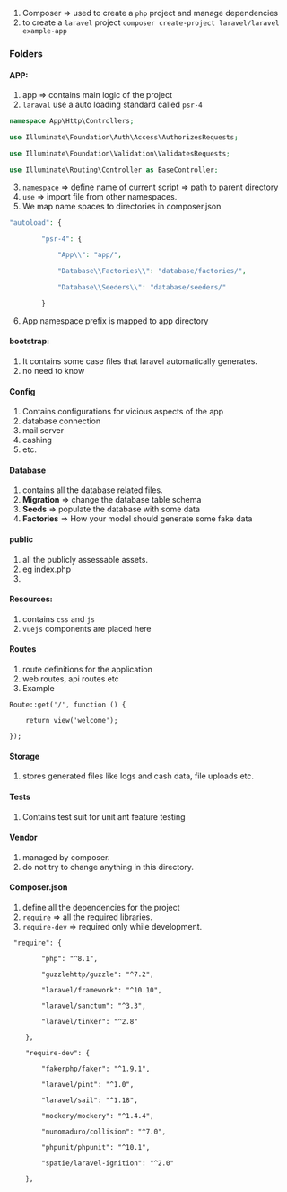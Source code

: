 1. Composer => used to create a `php` project and manage dependencies
2. to create a `laravel` project `composer create-project laravel/laravel example-app`
### Folders
#### APP:
1. app => contains main logic of the project
2. `laraval` use a auto loading standard called `psr-4`
```php
namespace App\Http\Controllers;

use Illuminate\Foundation\Auth\Access\AuthorizesRequests;

use Illuminate\Foundation\Validation\ValidatesRequests;

use Illuminate\Routing\Controller as BaseController;
```

3. `namespace`  => define name of current script => path to parent directory
4. `use` => import file from other namespaces.
5. We map name spaces to directories in composer.json
```php
"autoload": {

        "psr-4": {

            "App\\": "app/",

            "Database\\Factories\\": "database/factories/",

            "Database\\Seeders\\": "database/seeders/"

        }
```
6. App namespace prefix is mapped to app directory
#### bootstrap:
1. It contains some case files that laravel automatically generates.
2. no need to know
#### Config
1. Contains configurations for vicious aspects of the app
2. database connection
3. mail server
4. cashing 
5. etc.
#### Database
1. contains all the database related files.
2. **Migration** => change the database table schema
3. **Seeds** => populate the database with some data
4. **Factories** => How your model should generate some fake data
#### public
1. all the publicly assessable assets.
2. eg index.php
3. 
#### Resources:
1. contains `css` and `js`
2. `vuejs` components are placed here

#### Routes
1. route definitions for the application
2. web routes, api routes etc
3. Example 
```
Route::get('/', function () {

    return view('welcome');

});
```
#### Storage
1. stores generated files like logs and cash data, file uploads etc.
#### Tests
1. Contains test suit for unit ant feature  testing
#### Vendor
1. managed by composer.
2. do not try to change anything in this directory.

#### Composer.json
1. define all the dependencies for the project
2. `require` => all the required libraries.
3. `require-dev` => required only while development.
```
 "require": { 

        "php": "^8.1",

        "guzzlehttp/guzzle": "^7.2",

        "laravel/framework": "^10.10",

        "laravel/sanctum": "^3.3",

        "laravel/tinker": "^2.8"

    },

    "require-dev": {

        "fakerphp/faker": "^1.9.1",

        "laravel/pint": "^1.0",

        "laravel/sail": "^1.18",

        "mockery/mockery": "^1.4.4",

        "nunomaduro/collision": "^7.0",

        "phpunit/phpunit": "^10.1",

        "spatie/laravel-ignition": "^2.0"

    },
```